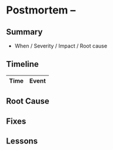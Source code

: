 # Postmortem – <Incident>

## Summary

- When / Severity / Impact / Root cause

## Timeline

| Time | Event |
| ---- | ----- |

## Root Cause

## Fixes

## Lessons

